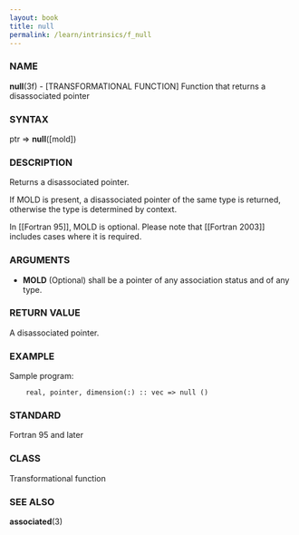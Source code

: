 ```yaml
---
layout: book
title: null
permalink: /learn/intrinsics/f_null
---
```

### NAME

**null**(3f) - \[TRANSFORMATIONAL FUNCTION\] Function
that returns a disassociated pointer

### SYNTAX

ptr =\> **null**(\[mold\])

### DESCRIPTION

Returns a disassociated pointer.

If MOLD is present, a disassociated pointer of the same type is
returned, otherwise the type is determined by context.

In \[\[Fortran 95\]\], MOLD is optional. Please note that \[\[Fortran
2003\]\] includes cases where it is required.

### ARGUMENTS

  - **MOLD**
    (Optional) shall be a pointer of any association status and of any
    type.

### RETURN VALUE

A disassociated pointer.

### EXAMPLE

Sample program:

```
    real, pointer, dimension(:) :: vec => null ()
```

### STANDARD

Fortran 95 and later

### CLASS

Transformational function

### SEE ALSO

**associated**(3)

